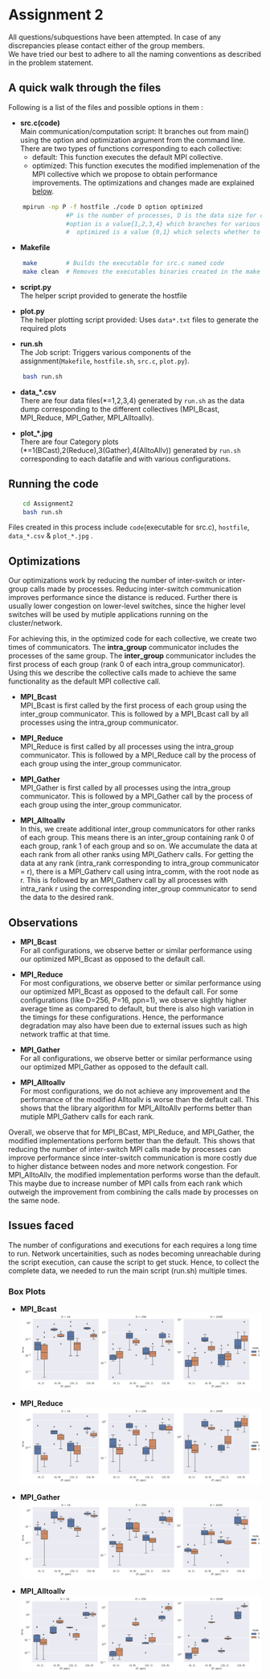 # Assignment 2

All questions/subquestions have been attempted. In case of any discrepancies please contact either of the group members.<br>
We have tried our best to adhere to all the naming conventions as described in the problem statement.

## A quick walk through the files

Following is a list of the files and possible options in them :

* **src.c(code)** <br>
	Main communication/computation script: It branches out from main() using the option and optimization argument from the command line.<br>
	There are two types of functions corresponding to each collective:
	- default: This function executes the default MPI collective.
	- optimized: This function executes the modified implemenation of the MPI collective which we propose to obtain performance improvements. The optimizations and changes made are explained [below](#Optimizations).

```sh
	mpirun -np P -f hostfile ./code D option optimized   
                #P is the number of processes, D is the data size for communication
				#option is a value{1,2,3,4} which branches for various collectives covered.
                #  optimized is a value {0,1} which selects whether to run the default collective or the optimized version 
```

* **Makefile**

```sh
	make        # Builds the executable for src.c named code
	make clean  # Removes the executables binaries created in the make process. 
```

*	**script.py**<br>
	The helper script provided to generate the hostfile

*	**plot.py**<br>
	The helper plotting script provided: Uses `data*.txt` files to generate the required plots

*	**run.sh**<br>
	The Job script: Triggers various components of the assignment(`Makefile`, `hostfile.sh`, `src.c`, `plot.py`). <br>

```sh
	bash run.sh
```

*	**data_\*.csv**<br>
	There are four data files(\*=1,2,3,4) generated by `run.sh` as the data dump corresponding to the different collectives (MPI_Bcast, MPI_Reduce, MPI_Gather, MPI_Alltoallv).

*	**plot_\*.jpg**<br>
	There are four Category plots (\*=1(BCast),2(Reduce),3(Gather),4(AlltoAllv)) generated by `run.sh` corresponding to each datafile and with various configurations.	

## Running the code


```sh
	cd Assignment2
	bash run.sh
```

Files created in this process include `code`(executable for src.c), `hostfile`, `data_*.csv` & `plot_*.jpg` .


## Optimizations
Our optimizations work by reducing the number of inter-switch or inter-group calls made by processes. Reducing inter-switch communication improves performance since the distance is reduced. Further there is usually lower congestion on lower-level switches, since the higher level switches will be used by mutiple applications running on the cluster/network.

For achieving this, in the optimized code for each collective, we create two times of communicators. The **intra_group** communicator includes the processes of the same group. The **inter_group** communicator includes the first process of each group (rank 0 of each intra_group communicator). Using this we describe the collective calls made to achieve the same functionality as the default MPI collective call.

* **MPI_Bcast** <br>
MPI_Bcast is first called by the first process of each group using the inter_group communicator. This is followed by a MPI_Bcast call by all processes using the intra_group communicator.

* **MPI_Reduce** <br>
MPI_Reduce is first called by all processes using the intra_group communicator. This is followed by a MPI_Reduce call by the process of each group using the inter_group communicator.

* **MPI_Gather** <br>
MPI_Gather is first called by all processes using the intra_group communicator. This is followed by a MPI_Gather call by the process of each group using the inter_group communicator.

* **MPI_Alltoallv** <br>
In this, we create additional inter_group communicators for other ranks of each group. This means there is an inter_group containing rank 0 of each group, rank 1 of each group and so on. We accumulate the data at each rank from all other ranks using MPI_Gatherv calls. For getting the data at any rank (intra_rank corresponding to intra_group communicator = r), there is a MPI_Gatherv call using intra_comm, with the root node as r. This is followed by an MPI_Gatherv call by all processes with intra_rank r using the corresponding inter_group communicator to send the data to the desired rank.

## Observations

* **MPI_Bcast** <br>
For all configurations, we observe better or similar performance using our optimized MPI_Bcast as opposed to the default call.

* **MPI_Reduce** <br>
For most configurations, we observe better or similar performance using our optimized MPI_Bcast as opposed to the default call. For some configurations (like D=256, P=16, ppn=1), we observe slightly higher average time as compared to default, but there is also high variation in the timings for these configurations. Hence, the performance degradation may also have been due to external issues such as high network traffic at that time.

* **MPI_Gather** <br>
For all configurations, we observe better or similar performance using our optimized MPI_Gather as opposed to the default call.

* **MPI_Alltoallv** <br>
For most configurations, we do not achieve any improvement and the performance of the modified Alltoallv is worse than the default call. This shows that the library algorithm for MPI_AlltoAllv performs better than mutiple MPI_Gatherv calls for each rank. 

Overall, we observe that for MPI_BCast, MPI_Reduce, and MPI_Gather, the modified implementations perform better than the default. This shows that reducing the number of inter-switch MPI calls made by processes can improve performance since inter-switch communication is more costly due to higher distance between nodes and more network congestion. For MPI_AlltoAllv, the modified implementation performs worse than the default. This maybe due to increase number of MPI calls from each rank which outweigh the improvement from combining the calls made by processes on the same node.

## Issues faced
The number of configurations and executions for each requires a long time to run. Network uncertainities, such as nodes becoming unreachable during the script execution, can cause the script to get stuck. Hence, to collect the complete data, we needed to run the main script (run.sh) multiple times.

### Box Plots
* **MPI_Bcast** <br>
![MPI_BCast](plot_Bcast.jpg)

* **MPI_Reduce** <br>
![MPI_Reduce](plot_Reduce.jpg)

* **MPI_Gather** <br>
![MPI_Gather](plot_Gather.jpg)

* **MPI_Alltoallv** <br>
![MPI_AlltoAllv](plot_Alltoallv.jpg)
